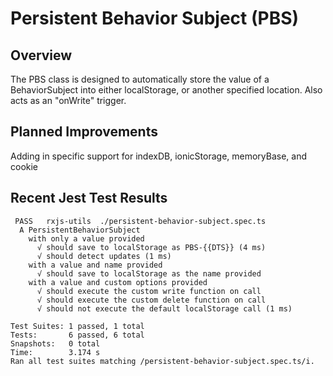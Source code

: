 # Persistent Behavior Subject (PBS)

## Overview

The PBS class is designed to automatically store the value of a BehaviorSubject into either localStorage, or another specified location. Also acts as an "onWrite" trigger.

## Planned Improvements

Adding in specific support for indexDB, ionicStorage, memoryBase, and cookie

## Recent Jest Test Results

```text
 PASS   rxjs-utils  ./persistent-behavior-subject.spec.ts
  A PersistentBehaviorSubject
    with only a value provided
      √ should save to localStorage as PBS-{{DTS}} (4 ms)
      √ should detect updates (1 ms)
    with a value and name provided
      √ should save to localStorage as the name provided
    with a value and custom options provided
      √ should execute the custom write function on call
      √ should execute the custom delete function on call
      √ should not execute the default localStorage call (1 ms)

Test Suites: 1 passed, 1 total
Tests:       6 passed, 6 total
Snapshots:   0 total
Time:        3.174 s
Ran all test suites matching /persistent-behavior-subject.spec.ts/i.
```
